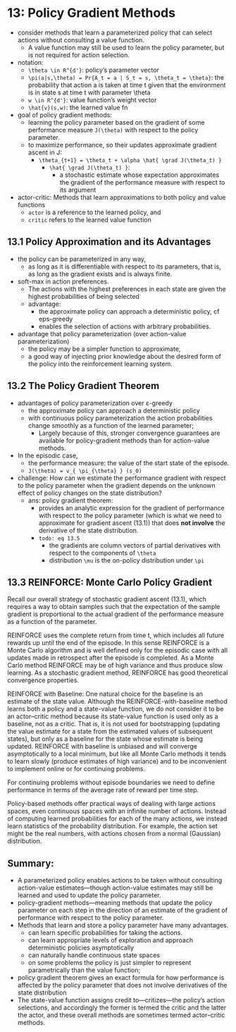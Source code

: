 # 13: Policy Gradient Methods
* consider methods that learn a parameterized policy that
  can select actions without consulting a value function.
  * A value function may still be used to learn the policy parameter,
    but is not required for action selection.
* notation:
  * `\theta \in R^{d'}`: policy’s parameter vector
  * `\pi(a|s,\theta) = Pr{A_t = a | S_t = s, \theta_t = \theta}`:
    the probability that action a is taken at time t given that
    the environment is in state s at time t with parameter \theta
  * `w \in R^{d'}`: value function’s weight vector
  * `\hat{v}(s,w)`: the learned value fn
* goal of policy gradient methods:
  * learning the policy parameter based on the gradient of
    some performance measure `J(\theta)` with respect to the policy parameter.
  * to maximize performance, so their updates approximate gradient ascent in J:
    * `\theta_{t+1} = \theta_t + \alpha \hat{ \grad J(\theta_t) }`
      * `\hat{ \grad J(\theta_t) }`:
        * a stochastic estimate whose expectation approximates the gradient of the
          performance measure with respect to its argument
* actor-critic:
  Methods that learn approximations to both policy and value functions
  * `actor` is a reference to the learned policy, and
  * `critic` refers to the learned value function

## 13.1 Policy Approximation and its Advantages
* the policy can be parameterized in any way,
  * as long as it is differentiable with respect to its parameters, that is,
    as long as the gradient exists and is always finite.
* soft-max in action preferences.
  * The actions with the highest preferences in each state are given the
    highest probabilities of being selected
  * advantage:
    * the approximate policy can approach a deterministic policy, cf eps-greedy
    * enables the selection of actions with arbitrary probabilities.
* advantage that policy parameterization (over action-value parameterization)
  * the policy may be a simpler function to approximate,
  * a good way of injecting prior knowledge about the desired form of the policy into the reinforcement learning system.

## 13.2 The Policy Gradient Theorem
* advantages of policy parameterization over ε-greedy
  * the approximate policy can approach a deterministic policy
  * with continuous policy parameterization the action probabilities change smoothly
    as a function of the learned parameter;
    * Largely because of this, stronger convergence guarantees are available for
      policy-gradient methods than for action-value methods.
* In the episodic case,
  * the performance measure:
    the value of the start state of the episode.
  * `J(\theta) = v_{ \pi_{\theta} } (s_0)`
* challenge:
  How can we estimate the performance gradient with respect to
  the policy parameter when the gradient depends on
  the unknown effect of policy changes on the state distribution?
  * ans: policy gradient theorem:
    * provides an analytic expression for the gradient of performance with respect to
      the policy parameter (which is what we need to approximate for gradient ascent (13.1)) that
      does **not involve** the derivative of the state distribution.
    * `todo: eq 13.5`
      * the gradients are column vectors of partial derivatives with respect to the components of `\theta`
      * distribution `\mu` is the on-policy distribution under `\pi`

## 13.3 REINFORCE: Monte Carlo Policy Gradient

Recall our overall strategy of stochastic gradient ascent (13.1), which
requires a way to obtain samples such that the expectation of the
sample gradient is proportional to the actual gradient of the performance measure as a function of the parameter.

REINFORCE uses the complete return from time t, which includes all future rewards up
until the end of the episode. In this sense REINFORCE is a Monte Carlo algorithm and is well defined
only for the episodic case with all updates made in retrospect after the episode is completed.
As a Monte Carlo method REINFORCE may be of high variance and thus produce slow learning.
As a stochastic gradient method, REINFORCE has good theoretical convergence properties.

REINFORCE with Baseline:
One natural choice for the baseline is an estimate of the state value.
Although the REINFORCE-with-baseline method learns both a policy and a state-value function, we
do not consider it to be an actor–critic method because its state-value function is used only as a
baseline, not as a critic. That is, it is not used for bootstrapping (updating the value estimate for
a state from the estimated values of subsequent states), but only as a baseline for the state whose
estimate is being updated.
REINFORCE with baseline is unbiased and
will converge asymptotically to a local minimum, but like all Monte Carlo methods it tends to learn
slowly (produce estimates of high variance) and to be inconvenient to implement online or for continuing
problems.

For continuing problems without episode boundaries we need to define
performance in terms of the average rate of reward per time step.

Policy-based methods offer practical ways of dealing with large actions spaces, even continuous spaces
with an infinite number of actions. Instead of computing learned probabilities for each of the many
actions, we instead learn statistics of the probability distribution. For example, the action set might be
the real numbers, with actions chosen from a normal (Gaussian) distribution.

## Summary:
* A parameterized policy enables actions to be taken without consulting
action-value estimates—though action-value estimates may still be learned and
used to update the policy parameter.
* policy-gradient methods—meaning methods that
update the policy parameter on each step in the direction of an estimate of
the gradient of performance with respect to the policy parameter.
* Methods that learn and store a policy parameter have many advantages.
  * can learn specific probabilities for taking the actions.
  * can learn appropriate levels of exploration and approach deterministic policies asymptotically
  * can naturally handle continuous state spaces
  * on some problems the policy is just simpler to represent parametrically than the value function;
* policy gradient theorem gives an exact formula for how performance is
affected by the policy parameter that does not involve derivatives of the state distribution
*  The state-value function assigns credit to—critizes—the policy’s action selections, and
accordingly the former is termed the critic and the latter the actor, and
these overall methods are sometimes termed actor–critic methods.

<!--
* moveit motion plan as prior knowledge for policy grad
* rl for postprocessing traj from moveit
 -->
